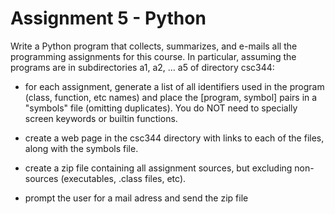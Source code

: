 # Assignment 5 - Python

Write a Python program that collects, summarizes, and e-mails all the programming assignments for this course. In particular, assuming the programs are in subdirectories a1, a2, ... a5 of directory csc344:

* for each assignment, generate a list of all identifiers used in the program (class, function, etc names) and place the [program, symbol] pairs in a "symbols" file (omitting duplicates). You do NOT need to specially screen keywords or builtin functions.

* create a web page in the csc344 directory with links to each of the files, along with the symbols file.

* create a zip file containing all assignment sources, but excluding non-sources (executables, .class files, etc).

* prompt the user for a mail adress and send the zip file